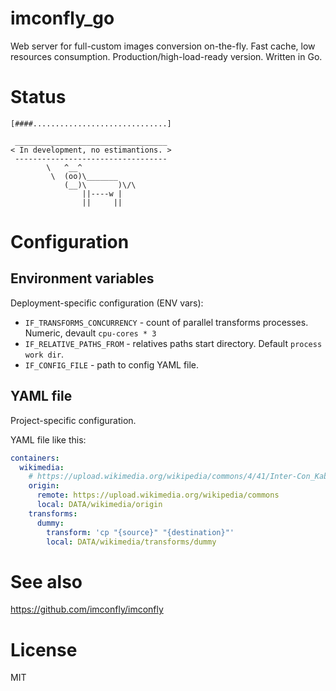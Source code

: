 imconfly_go
===========

Web server for full-custom images conversion on-the-fly. Fast cache, low resources consumption. Production/high-load-ready version. Written in Go.

Status
======

```
[####..............................]

 __________________________________ 
< In development, no estimantions. >
 ---------------------------------- 
        \   ^__^
         \  (oo)\_______
            (__)\       )\/\
                ||----w |
                ||     ||

```

Configuration
=============

Environment variables
---------------------

Deployment-specific configuration (ENV vars):

* ``IF_TRANSFORMS_CONCURRENCY`` - count of parallel transforms processes. Numeric, devault ``cpu-cores * 3``
* ``IF_RELATIVE_PATHS_FROM`` - relatives paths start directory. Default ``process work dir``.
* ``IF_CONFIG_FILE`` - path to config YAML file.

YAML file
---------

Project-specific configuration.

YAML file like this:

```yaml
containers:
  wikimedia:
    # https://upload.wikimedia.org/wikipedia/commons/4/41/Inter-Con_Kabul.jpg
    origin:
      remote: https://upload.wikimedia.org/wikipedia/commons
      local: DATA/wikimedia/origin
    transforms:
      dummy:
        transform: 'cp "{source}" "{destination}"'
        local: DATA/wikimedia/transforms/dummy
```

See also
========

<https://github.com/imconfly/imconfly>

License
=======

MIT
